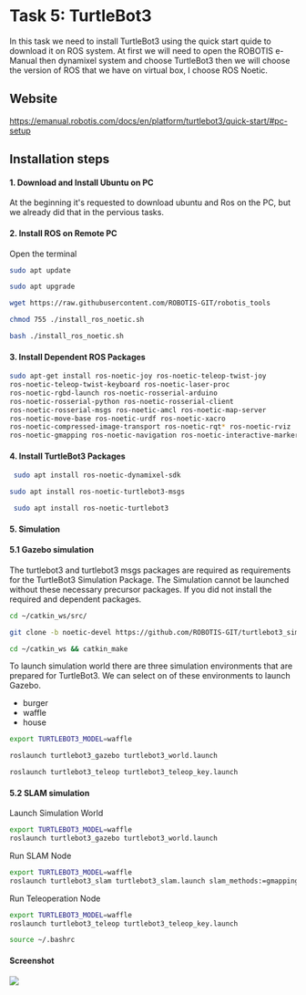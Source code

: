 
# Task 5: TurtleBot3 
In this task we need to install TurtleBot3 using the quick start quide to download it on ROS system.
At first we will need to open the ROBOTIS e-Manual then dynamixel system and choose TurtleBot3 then we will choose the version of ROS that we have on virtual box, I choose ROS Noetic.

## Website
https://emanual.robotis.com/docs/en/platform/turtlebot3/quick-start/#pc-setup









 
## Installation steps

#### 1. Download and Install Ubuntu on PC
 At the beginning it's requested to download ubuntu and Ros on the PC, but we already did that in the pervious tasks.

#### 2. Install ROS on Remote PC
Open the terminal 
```bash
sudo apt update
```
```bash
sudo apt upgrade
```
```bash
wget https://raw.githubusercontent.com/ROBOTIS-GIT/robotis_tools
```
```bash
chmod 755 ./install_ros_noetic.sh 
```
```bash
bash ./install_ros_noetic.sh
```
#### 3. Install Dependent ROS Packages
```bash 
sudo apt-get install ros-noetic-joy ros-noetic-teleop-twist-joy
ros-noetic-teleop-twist-keyboard ros-noetic-laser-proc
ros-noetic-rgbd-launch ros-noetic-rosserial-arduino
ros-noetic-rosserial-python ros-noetic-rosserial-client
ros-noetic-rosserial-msgs ros-noetic-amcl ros-noetic-map-server
ros-noetic-move-base ros-noetic-urdf ros-noetic-xacro
ros-noetic-compressed-image-transport ros-noetic-rqt* ros-noetic-rviz
ros-noetic-gmapping ros-noetic-navigation ros-noetic-interactive-markers
```

#### 4. Install TurtleBot3 Packages
```bash 
 sudo apt install ros-noetic-dynamixel-sdk
  ```
```bash
sudo apt install ros-noetic-turtlebot3-msgs
```
```bash
 sudo apt install ros-noetic-turtlebot3
 ```
#### 5. Simulation
#### 5.1 Gazebo simulation
The turtlebot3 and turtlebot3 msgs packages are required as requirements for the TurtleBot3 Simulation Package.
The Simulation cannot be launched without these necessary precursor packages.
If you did not install the required and dependent packages.
```bash
cd ~/catkin_ws/src/ 
```
```bash
git clone -b noetic-devel https://github.com/ROBOTIS-GIT/turtlebot3_simulations.git 
```
```bash
cd ~/catkin_ws && catkin_make
```
To launch simulation world there are three simulation environments that are prepared for TurtleBot3. We can select on of these environments to launch Gazebo.

- burger 
- waffle
- house

```bash
export TURTLEBOT3_MODEL=waffle
```
 ```bash
roslaunch turtlebot3_gazebo turtlebot3_world.launch
```
```bash
roslaunch turtlebot3_teleop turtlebot3_teleop_key.launch
```

#### 5.2 SLAM simulation

Launch Simulation World
```bash
export TURTLEBOT3_MODEL=waffle 
roslaunch turtlebot3_gazebo turtlebot3_world.launch
```
Run SLAM Node
```bash
export TURTLEBOT3_MODEL=waffle 
roslaunch turtlebot3_slam turtlebot3_slam.launch slam_methods:=gmapping
```
Run Teleoperation Node
```bash
export TURTLEBOT3_MODEL=waffle
roslaunch turtlebot3_teleop turtlebot3_teleop_key.launch
```
```bash
source ~/.bashrc
```

#### Screenshot
![](https://github.com/BatolG/AI-Task-5/blob/main/task-51.jpg)
